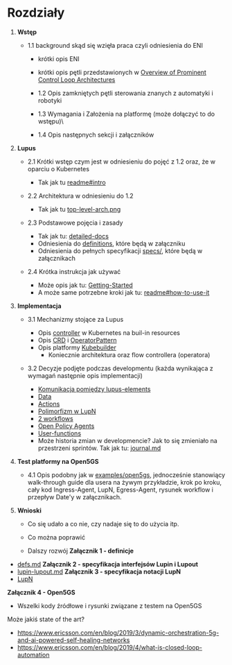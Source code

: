 # Rozdziały
1. **Wstęp**

   - 1.1 background skąd się wzięła praca	czyli odniesienia do ENI
     - krótki opis ENI
     - krótki opis pętli przedstawionych w [Overview of Prominent Control Loop Architectures](https://www.etsi.org/deliver/etsi_gr/ENI/001_099/017/02.01.01_60/gr_ENI017v020101p.pdf)
   
   
      - 1.2 Opis zamkniętych pętli sterowania znanych z automatyki i robotyki
   
   
      - 1.3 Wymagania i Założenia na platformę (może dołączyć to do wstępu)\
   
   
      - 1.4 Opis następnych sekcji i załączników

2. **Lupus**

   - 2.1 Krótki wstęp czym jest w odniesieniu do pojęć z 1.2 oraz, że w oparciu o Kubernetes
     - Tak jak tu [readme#intro](https://github.com/0x41gawor/lupus?tab=readme-ov-file#lupus)
     
   - 2.2 Architektura w odniesieniu do 1.2 
     - Tak jak tu [top-level-arch.png](https://github.com/0x41gawor/lupus/blob/master/_img/readme/1.png)
     
   - 2.3 Podstawowe pojęcia i zasady 
     - Tak jak tu: [detailed-docs](https://github.com/0x41gawor/lupus/blob/master/docs/detailed-docs.md)
     - Odniesienia do [definitions](https://github.com/0x41gawor/lupus/blob/master/docs/defs.md), które będą w załączniku
     - Odniesienia do pełnych specyfikacji [specs/](https://github.com/0x41gawor/lupus/tree/master/docs/spec), które będą w załącznikach
     
   - 2.4 Krótka instrukcja jak używać
     - Może opis jak tu: [Getting-Started](https://github.com/0x41gawor/lupus/blob/master/docs/getting-started.md)
     - A może same potrzebne kroki jak tu: [readme#how-to-use-it](https://github.com/0x41gawor/lupus/tree/master?tab=readme-ov-file#how-to-use-it)
     
   
3. **Implementacja**

   - 3.1 Mechanizmy stojące za Lupus
     - Opis [controller](https://kubernetes.io/docs/concepts/architecture/controller/) w Kubernetes na buil-in resources
     - Opis [CRD](https://kubernetes.io/docs/tasks/extend-kubernetes/custom-resources/custom-resource-definitions/) i [OperatorPattern](https://kubernetes.io/docs/concepts/extend-kubernetes/operator/)
     - Opis platformy [Kubebuilder](https://book.kubebuilder.io)
       - Koniecznie architektura oraz flow controllera (operatora)


   - 3.2 Decyzje podjęte podczas developmentu (każda wynikająca z wymagań następnie opis implementacji)
     - [Komunikacja pomiędzy lupus-elements](https://github.com/0x41gawor/lupus/blob/master/docs/com-bet-lup-ele.md)
     - [Data](https://github.com/0x41gawor/lupus/blob/master/docs/spec/data.md)
     - [Actions](https://github.com/0x41gawor/lupus/blob/master/docs/spec/actions.md)
     - [Polimorfizm w LupN](https://github.com/0x41gawor/lupus/blob/master/docs/go-style-polymorphism.md)
     - [2 workflows](https://github.com/0x41gawor/lupus/blob/master/docs/2-workflows.md)
     - [Open Policy Agents](https://github.com/0x41gawor/lupus/blob/master/docs/open-policy-agents.md)
     - [User-functions](https://github.com/0x41gawor/lupus/blob/master/docs/user-functions.md)
     - Może historia zmian w developmencie? Jak to się zmieniało na przestrzeni sprintów. Tak jak tu: [journal.md](https://github.com/0x41gawor/lupus/blob/master/journal.md)

4. **Test platformy na Open5GS**
   - 4.1 Opis podobny jak w [examples/open5gs](https://github.com/0x41gawor/lupus/tree/master/examples/open5gs), jednocześnie stanowiący walk-through guide dla usera na żywym przykładzie, krok po kroku, cały kod Ingress-Agent, LupN, Egress-Agent, rysunek workflow i przepływ Date'y w załącznikach.

5. **Wnioski**
   - Co się udało a co nie, czy nadaje się to do użycia itp.
   
   - Co można poprawić
   
   - Dalszy rozwój
   **Załącznik 1 - definicje**
- [defs.md](https://github.com/0x41gawor/lupus/blob/master/docs/defs.md)
**Załącznik 2 - specyfikacja interfejsów Lupin i Lupout**
- [lupin-lupout.md](https://github.com/0x41gawor/lupus/blob/master/docs/spec/lupin-lupout.md)
**Załącznik 3 - specyfikacja notacji LupN**
- [LupN](https://github.com/0x41gawor/lupus/blob/master/docs/spec/lupn.md)

**Załącznik 4 - Open5GS**

- Wszelki kody źródłowe i rysunki związane z testem na Open5GS




Może jakiś state of the art?
- https://www.ericsson.com/en/blog/2019/3/dynamic-orchestration-5g-and-ai-powered-self-healing-networks
- https://www.ericsson.com/en/blog/2019/4/what-is-closed-loop-automation
